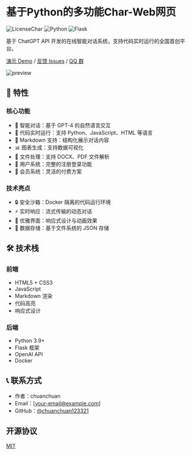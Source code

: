 # 基于Python的多功能Char-Web网页

![License](https://img.shields.io/badge/license-MIT-blue.svg)Char
![Python](https://img.shields.io/badge/python-3.9+-blue.svg)
![Flask](https://img.shields.io/badge/flask-2.0.1-green.svg)

基于 ChatGPT API 开发的在线智能对话系统，支持代码实时运行的全国首创平台。

[演示 Demo](your-demo-url) / [反馈 Issues](your-issues-url) / [QQ 群](your-qq-group)

![preview](your-preview-image-url)

## 🌟 特性

### 核心功能
- 💬 智能对话：基于 GPT-4 的自然语言交互
- 🚀 代码实时运行：支持 Python、JavaScript、HTML 等语言
- 📝 Markdown 支持：结构化展示对话内容
- 📊 图表生成：支持数据可视化
- 📁 文件处理：支持 DOCX、PDF 文件解析
- 👥 用户系统：完整的注册登录功能
- 💎 会员系统：灵活的付费方案

### 技术亮点
- 🔒 安全沙箱：Docker 隔离的代码运行环境
- ⚡ 实时响应：流式传输的动态对话
- 🎨 优雅界面：响应式设计与动画效果
- 💾 数据存储：基于文件系统的 JSON 存储

## 🛠️ 技术栈

### 前端
- HTML5 + CSS3
- JavaScript
- Markdown 渲染
- 代码高亮
- 响应式设计

### 后端
- Python 3.9+
- Flask 框架
- OpenAI API
- Docker

## 📞 联系方式

- 作者：chuanchuan
- Email：[your-email@example.com]
- GitHub：[@chuanchuan123321](https://github.com/chuanchuan123321)

## 开源协议

[MIT](./LICENSE)
